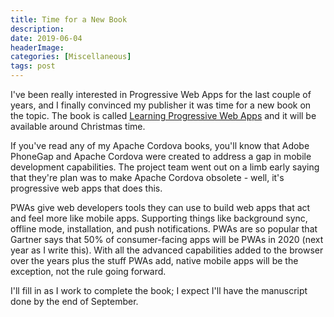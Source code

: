 ```yaml
---
title: Time for a New Book
description: 
date: 2019-06-04
headerImage: 
categories: [Miscellaneous]
tags: post
---
```


I've been really interested in Progressive Web Apps for the last couple of years, and I finally convinced my publisher it was time for a new book on the topic. The book is called [Learning Progressive Web Apps](https://amzn.to/2UoBAC0) and it will be available around Christmas time.

If you've read any of my Apache Cordova books, you'll know that Adobe PhoneGap and Apache Cordova were created to address a gap in mobile development capabilities. The project team went out on a limb early saying that they're plan was to make Apache Cordova obsolete - well, it's progressive web apps that does this. 

PWAs give web developers tools they can use to build web apps that act and feel more like mobile apps. Supporting things like background sync, offline mode, installation, and push notifications. PWAs are so popular that Gartner says that 50% of consumer-facing apps will be PWAs in 2020 (next year as I write this). With all the advanced capabilities added to the browser over the years plus the stuff PWAs add, native mobile apps will be the exception, not the rule going forward.

I'll fill in as I work to complete the book; I expect I'll have the manuscript done by the end of September.